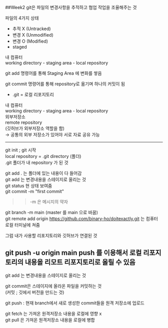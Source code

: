 ##Week2 
git은 파일의 변경사항을 추적하고 협업 작업을 조율해주는 것  

파일의 4가지 상태
* 추적 X (Untracked)
* 변경 X (Unmodified)
* 변경 O (Modified)
* staged  

내 컴퓨터  
working directory - staging area - local repository  


git add 명령어를 통해 Staging Area 에 변화를 쌓음  

git commit 명령어를 통해 repository로 옮기며 하나의 커밋이 됨  

* .git = 로컬 리포지토리

내 컴퓨터  
working directory - staging area - local repository  
외부저장소  
remote repository  
(깃허브가 외부저장소 역할을 함)  
-> 공통의 외부 저장소가 있어야 서로 자료 공유 가능  

----
git init  ; git 시작  
local repository = .git directory (폴더)  
.git 폴더가 내 repository 가 된 것  

git add . 는 폴더에 있는 내용이 다 들어감  
git add 는 변경내용을 스테이지로 올리는 것  
git status 현 상태 보여줌  
git commit -m "first commit"  
>>-m 은 메시지의 약자  

git branch -m main (master 를 main 으로 바꿈)  
git remote add origin https://github.com/binary-ho/doitexactly.git 는 
컴퓨터 로컬 터미널에 쳐줌  

그럼 내가 사용할 리포지토리와 깃허브가 연결된 것  

git push -u origin main 
push 를 이용해서 로컬 리포지토리의 내용을 리모트 리포지토리로 올릴 수 있음  
----
git add 는 변경내용을 스테이지로 올리는 것  

git commit은 스테이지에 올라온 파일을 커밋하는 것  
(커밋 ; 깃에서 버전을 만드는 것)  

git push : 현재 branch에서 새로 생성한 commit들을 원격 저장소에 업로드  

git fetch 는 가져온 원격저장소 내용을 로컬에 영향 x   
git pull 은 가져온 원격저장소 내용을 로컬에 병합   
